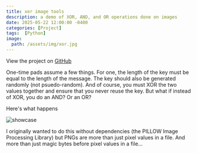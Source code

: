 ```yaml
---
title: xor image tools
description: a demo of XOR, AND, and OR operations done on images
date: 2025-05-22 12:00:00 -0400
categories: [Project]
tags:  [Python]
image:
  path: /assets/img/xor.jpg
---
```


View the project on [GitHub]([https://github.com/dakota-byte/http-server](https://github.com/dakota-byte/xor-image))

One-time pads assume a few things. For one, the length of the key must be equal to the length of the message.
The key should also be generated randomly (not psuedo-random). And of course, you must XOR the two values together
and ensure that you never reuse the key. But what if instead of XOR, you do an AND? Or an OR? 

Here's what happens

![showcase](/assets/img/showcase.png)

I originally wanted to do this without dependencies (the PILLOW Image Processing Library) but PNGs
are more than just pixel values in a file. And more than just magic bytes before pixel values in a file...
